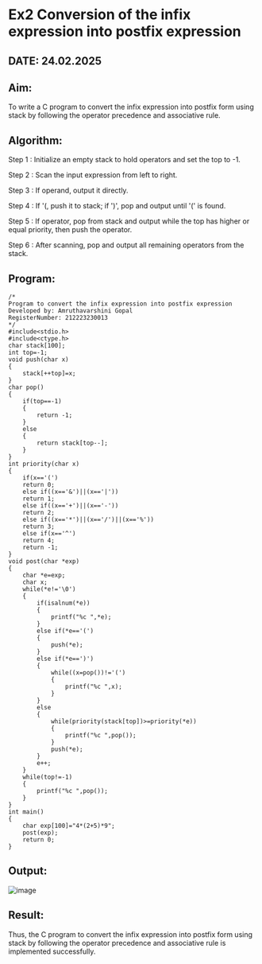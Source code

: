 # Ex2 Conversion of the infix expression into postfix expression

## DATE: 24.02.2025

## Aim:

To write a C program to convert the infix expression into postfix form using stack by following the operator precedence and associative rule.

## Algorithm:

Step 1 : Initialize an empty stack to hold operators and set the top to -1.

Step 2 : Scan the input expression from left to right.

Step 3 : If operand, output it directly.

Step 4 : If '(, push it to stack; if ')', pop and output until '(' is found.

Step 5 : If operator, pop from stack and output while the top has higher or equal priority, then push the operator.

Step 6 : After scanning, pop and output all remaining operators from the stack.

## Program:
```
/*
Program to convert the infix expression into postfix expression
Developed by: Amruthavarshini Gopal
RegisterNumber: 212223230013
*/
#include<stdio.h>
#include<ctype.h>
char stack[100];
int top=-1;
void push(char x)
{
    stack[++top]=x;
}
char pop()
{
    if(top==-1)
    {
        return -1;
    }
    else
    {
        return stack[top--];
    }
}
int priority(char x)
{
    if(x=='(')
    return 0;
    else if((x=='&')||(x=='|'))
    return 1;
    else if((x=='+')||(x=='-'))
    return 2;
    else if((x=='*')||(x=='/')||(x=='%'))
    return 3;
    else if(x=='^')
    return 4;
    return -1;
}
void post(char *exp)
{
    char *e=exp;
    char x;
    while(*e!='\0')
    {
        if(isalnum(*e))
        {
            printf("%c ",*e);
        }
        else if(*e=='(')
        {
            push(*e);
        }
        else if(*e==')')
        {
            while((x=pop())!='(')
            {
                printf("%c ",x);
            }
        }
        else
        {
            while(priority(stack[top])>=priority(*e))
            {
                printf("%c ",pop());
            }
            push(*e);
        }
        e++;
    }
    while(top!=-1)
    {
        printf("%c ",pop());
    }
}
int main()
{
    char exp[100]="4*(2+5)*9";
    post(exp);
    return 0;  
}
```

## Output:

![image](https://github.com/user-attachments/assets/bcadbdac-ab13-4e89-a935-fe082f2bda01)

## Result:

Thus, the C program to convert the infix expression into postfix form using stack by following the operator precedence and associative rule is implemented successfully.
